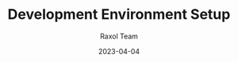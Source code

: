 ---
title: Development Environment Setup
description: Guide for setting up the development environment for Raxol Terminal Emulator
date: 2023-04-04
author: Raxol Team
section: development
tags: [development, setup, environment]
--- 
